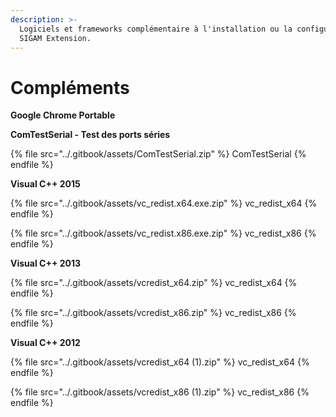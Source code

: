 ```yaml
---
description: >-
  Logiciels et frameworks complémentaire à l'installation ou la configuration de
  SIGAM Extension.
---
```


# Compléments

**Google Chrome Portable**

**ComTestSerial - Test des ports séries**

{% file src="../.gitbook/assets/ComTestSerial.zip" %}
ComTestSerial
{% endfile %}

**Visual C++ 2015**

{% file src="../.gitbook/assets/vc_redist.x64.exe.zip" %}
vc\_redist\_x64
{% endfile %}

{% file src="../.gitbook/assets/vc_redist.x86.exe.zip" %}
vc\_redist\_x86
{% endfile %}

**Visual C++ 2013**

{% file src="../.gitbook/assets/vcredist_x64.zip" %}
vc\_redist\_x64
{% endfile %}

{% file src="../.gitbook/assets/vcredist_x86.zip" %}
vc\_redist\_x86
{% endfile %}

**Visual C++ 2012**

{% file src="../.gitbook/assets/vcredist_x64 (1).zip" %}
vc\_redist\_x64
{% endfile %}

{% file src="../.gitbook/assets/vcredist_x86 (1).zip" %}
vc\_redist\_x86
{% endfile %}
